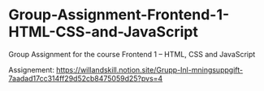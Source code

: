 # Group-Assignment-Frontend-1-HTML-CSS-and-JavaScript
Group Assignment for the course Frontend 1 – HTML, CSS and JavaScript

Assignement: https://willandskill.notion.site/Grupp-Inl-mningsuppgift-7aadad17cc314ff29d52cb8475059d25?pvs=4
